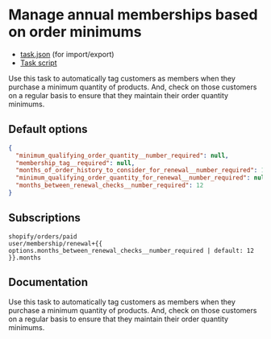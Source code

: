 # Manage annual memberships based on order minimums

* [task.json](../../tasks/manage-annual-memberships-based-on-order-minimums.json) (for import/export)
* [Task script](./script.liquid)

Use this task to automatically tag customers as members when they purchase a minimum quantity of products. And, check on those customers on a regular basis to ensure that they maintain their order quantity minimums.

## Default options

```json
{
  "minimum_qualifying_order_quantity__number_required": null,
  "membership_tag__required": null,
  "months_of_order_history_to_consider_for_renewal__number_required": 12,
  "minimum_qualifying_order_quantity_for_renewal__number_required": null,
  "months_between_renewal_checks__number_required": 12
}
```

## Subscriptions

```liquid
shopify/orders/paid
user/membership/renewal+{{ options.months_between_renewal_checks__number_required | default: 12 }}.months
```

## Documentation

Use this task to automatically tag customers as members when they purchase a minimum quantity of products. And, check on those customers on a regular basis to ensure that they maintain their order quantity minimums.
